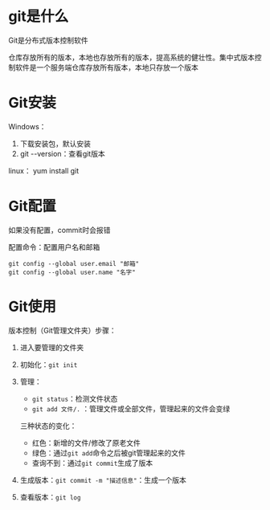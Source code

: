 # git是什么
Git是分布式版本控制软件

仓库存放所有的版本，本地也存放所有的版本，提高系统的健壮性。集中式版本控制软件是一个服务端仓库存放所有版本，本地只存放一个版本


# Git安装

Windows：
1. 下载安装包，默认安装
2. git --version：查看git版本

linux：
yum install git

# Git配置
如果没有配置，commit时会报错

配置命令：配置用户名和邮箱
```git
git config --global user.email "邮箱"
git config --global user.name "名字"
```



# Git使用

版本控制（Git管理文件夹）步骤：
1. 进入要管理的文件夹
2. 初始化：`git init`
3. 管理：
    + `git status`：检测文件状态
    + `git add 文件/.` ：管理文件或全部文件，管理起来的文件会变绿
    
    三种状态的变化：
    + 红色：新增的文件/修改了原老文件
    + 绿色：通过`git add`命令之后被git管理起来的文件
    + 查询不到：通过`git commit`生成了版本
4. 生成版本：`git commit -m "描述信息"`：生成一个版本
5. 查看版本：`git log`

